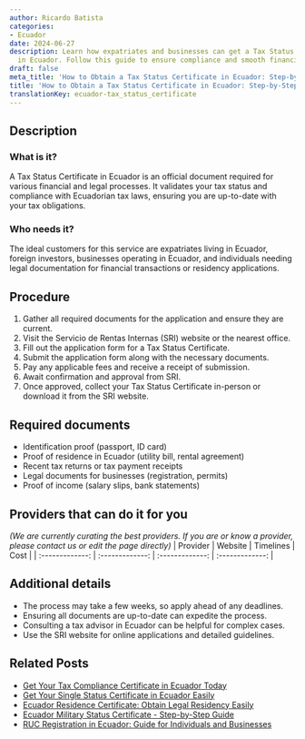 ```yaml
---
author: Ricardo Batista
categories:
- Ecuador
date: 2024-06-27
description: Learn how expatriates and businesses can get a Tax Status Certificate
  in Ecuador. Follow this guide to ensure compliance and smooth financial transactions.
draft: false
meta_title: 'How to Obtain a Tax Status Certificate in Ecuador: Step-by-Step'
title: 'How to Obtain a Tax Status Certificate in Ecuador: Step-by-Step'
translationKey: ecuador-tax_status_certificate
---
```



## Description
### What is it?
A Tax Status Certificate in Ecuador is an official document required for various financial and legal processes. It validates your tax status and compliance with Ecuadorian tax laws, ensuring you are up-to-date with your tax obligations.

### Who needs it?
The ideal customers for this service are expatriates living in Ecuador, foreign investors, businesses operating in Ecuador, and individuals needing legal documentation for financial transactions or residency applications.

## Procedure

1. Gather all required documents for the application and ensure they are current.
2. Visit the Servicio de Rentas Internas (SRI) website or the nearest office.
3. Fill out the application form for a Tax Status Certificate.
4. Submit the application form along with the necessary documents.
5. Pay any applicable fees and receive a receipt of submission.
6. Await confirmation and approval from SRI.
7. Once approved, collect your Tax Status Certificate in-person or download it from the SRI website.


## Required documents

- Identification proof (passport, ID card)
- Proof of residence in Ecuador (utility bill, rental agreement)
- Recent tax returns or tax payment receipts
- Legal documents for businesses (registration, permits)
- Proof of income (salary slips, bank statements)


## Providers that can do it for you
_(We are currently curating the best providers. If you are or know a provider, please contact us or edit the page directly)_
| Provider        |     Website     |     Timelines    |       Cost      |
| :-------------: | :-------------: |  :-------------: | :-------------: |

## Additional details

- The process may take a few weeks, so apply ahead of any deadlines.
- Ensuring all documents are up-to-date can expedite the process.
- Consulting a tax advisor in Ecuador can be helpful for complex cases.
- Use the SRI website for online applications and detailed guidelines.




## Related Posts

- [Get Your Tax Compliance Certificate in Ecuador Today](https://tramitit.com/guides/ecuador/tax_compliance_certificate/)
- [Get Your Single Status Certificate in Ecuador Easily](https://tramitit.com/guides/ecuador/single_status_certificate/)
- [Ecuador Residence Certificate: Obtain Legal Residency Easily](https://tramitit.com/guides/ecuador/residence_certificate/)
- [Ecuador Military Status Certificate - Step-by-Step Guide](https://tramitit.com/guides/ecuador/military_status_certificate/)
- [RUC Registration in Ecuador: Guide for Individuals and Businesses](https://tramitit.com/guides/ecuador/ruc_registration/)